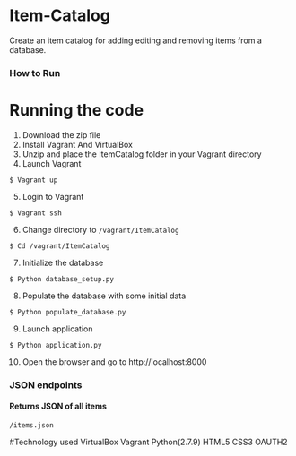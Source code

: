 # Item-Catalog
Create an item catalog for adding editing and removing items from a database.

### How to Run
# Running the code
1. Download the zip file
2. Install Vagrant And VirtualBox
3. Unzip and place the ItemCatalog folder in your Vagrant directory
4. Launch Vagrant
```
$ Vagrant up
```
5. Login to Vagrant
```
$ Vagrant ssh
```
6. Change directory to `/vagrant/ItemCatalog`
```
$ Cd /vagrant/ItemCatalog
```
7. Initialize the database
```
$ Python database_setup.py
```
8. Populate the database with some initial data
```
$ Python populate_database.py
```
9. Launch application
```
$ Python application.py
```
10. Open the browser and go to http://localhost:8000

### JSON endpoints
#### Returns JSON of all items

```
/items.json
```

#Technology used
VirtualBox
Vagrant
Python(2.7.9)
HTML5
CSS3
OAUTH2